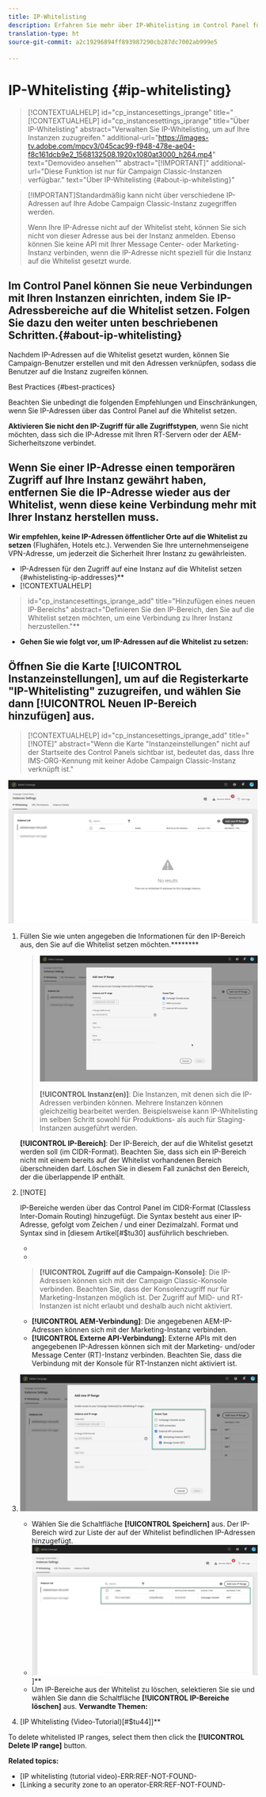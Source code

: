 ```yaml
---
title: IP-Whitelisting
description: Erfahren Sie mehr über IP-Whitelisting im Control Panel für den Zugriff auf Instanzen
translation-type: ht
source-git-commit: a2c19296894ff893987290cb287dc7002ab999e5

---
```



# IP-Whitelisting {#ip-whitelisting}

>[!CONTEXTUALHELP]
>id="cp_instancesettings_iprange"
>title="[!CONTEXTUALHELP]
>id=&quot;cp_instancesettings_iprange&quot;
>title=&quot;Über IP-Whitelisting&quot;
>abstract=&quot;Verwalten Sie IP-Whitelisting, um auf Ihre Instanzen zuzugreifen.&quot;
>additional-url=&quot;https://images-tv.adobe.com/mpcv3/045cac99-f948-478e-ae04-f8c161dcb9e2_1568132508.1920x1080at3000_h264.mp4&quot; text=&quot;Demovideo ansehen&quot;"
>abstract="[!IMPORTANT]"
>additional-url="Diese Funktion ist nur für Campaign Classic-Instanzen verfügbar." text="Über IP-Whitelisting {#about-ip-whitelisting}"

>[!IMPORTANT]Standardmäßig kann nicht über verschiedene IP-Adressen auf Ihre Adobe Campaign Classic-Instanz zugegriffen werden.
>
>Wenn Ihre IP-Adresse nicht auf der Whitelist steht, können Sie sich nicht von dieser Adresse aus bei der Instanz anmelden. Ebenso können Sie keine API mit Ihrer Message Center- oder Marketing-Instanz verbinden, wenn die IP-Adresse nicht speziell für die Instanz auf die Whitelist gesetzt wurde.

## Im Control Panel können Sie neue Verbindungen mit Ihren Instanzen einrichten, indem Sie IP-Adressbereiche auf die Whitelist setzen. Folgen Sie dazu den weiter unten beschriebenen Schritten.{#about-ip-whitelisting}

Nachdem IP-Adressen auf die Whitelist gesetzt wurden, können Sie Campaign-Benutzer erstellen und mit den Adressen verknüpfen, sodass die Benutzer auf die Instanz zugreifen können.

Best Practices {#best-practices}

Beachten Sie unbedingt die folgenden Empfehlungen und Einschränkungen, wenn Sie IP-Adressen über das Control Panel auf die Whitelist setzen.

**Aktivieren Sie nicht den IP-Zugriff für alle Zugriffstypen**, wenn Sie nicht möchten, dass sich die IP-Adresse mit Ihren RT-Servern oder der AEM-Sicherheitszone verbindet.

## **Wenn Sie einer IP-Adresse einen temporären Zugriff auf Ihre Instanz gewährt haben**, entfernen Sie die IP-Adresse wieder aus der Whitelist, wenn diese keine Verbindung mehr mit Ihrer Instanz herstellen muss.

**Wir empfehlen, keine IP-Adressen öffentlicher Orte auf die Whitelist zu setzen** (Flughäfen, Hotels etc.). Verwenden Sie Ihre unternehmenseigene VPN-Adresse, um jederzeit die Sicherheit Ihrer Instanz zu gewährleisten.

* IP-Adressen für den Zugriff auf eine Instanz auf die Whitelist setzen {#whistelisting-ip-addresses}**
* [!CONTEXTUALHELP]
>id=&quot;cp_instancesettings_iprange_add&quot;
>title=&quot;Hinzufügen eines neuen IP-Bereichs&quot;
>abstract=&quot;Definieren Sie den IP-Bereich, den Sie auf die Whitelist setzen möchten, um eine Verbindung zu Ihrer Instanz herzustellen.&quot;**
* **Gehen Sie wie folgt vor, um IP-Adressen auf die Whitelist zu setzen:**

## Öffnen Sie die Karte **[!UICONTROL Instanzeinstellungen]**, um auf die Registerkarte &quot;IP-Whitelisting&quot; zuzugreifen, und wählen Sie dann **[!UICONTROL Neuen IP-Bereich hinzufügen]** aus.

>[!CONTEXTUALHELP]
>id="cp_instancesettings_iprange_add"
>title="[!NOTE]"
>abstract="Wenn die Karte &quot;Instanzeinstellungen&quot; nicht auf der Startseite des Control Panels sichtbar ist, bedeutet das, dass Ihre IMS-ORG-Kennung mit keiner Adobe Campaign Classic-Instanz verknüpft ist."

![](assets/ip_whitelist_list1.png)

1. Füllen Sie wie unten angegeben die Informationen für den IP-Bereich aus, den Sie auf die Whitelist setzen möchten.********

   >![](assets/ip_whitelist_add1.png)
   >
   >**[!UICONTROL Instanz(en)]**: Die Instanzen, mit denen sich die IP-Adressen verbinden können. Mehrere Instanzen können gleichzeitig bearbeitet werden. Beispielsweise kann IP-Whitelisting im selben Schritt sowohl für Produktions- als auch für Staging-Instanzen ausgeführt werden.

   **[!UICONTROL IP-Bereich]**: Der IP-Bereich, der auf die Whitelist gesetzt werden soll (im CIDR-Format). Beachten Sie, dass sich ein IP-Bereich nicht mit einem bereits auf der Whitelist vorhandenen Bereich überschneiden darf. Löschen Sie in diesem Fall zunächst den Bereich, der die überlappende IP enthält.

1. [!NOTE]

   IP-Bereiche werden über das Control Panel im CIDR-Format (Classless Inter-Domain Routing) hinzugefügt. Die Syntax besteht aus einer IP-Adresse, gefolgt vom Zeichen / und einer Dezimalzahl. Format und Syntax sind in [diesem Artikel[#$tu30] ausführlich beschrieben.

   * 
   * 
   >
   >
   >
   >
   >**[!UICONTROL Zugriff auf die Campaign-Konsole]**: Die IP-Adressen können sich mit der Campaign Classic-Konsole verbinden. Beachten Sie, dass der Konsolenzugriff nur für Marketing-Instanzen möglich ist. Der Zugriff auf MID- und RT-Instanzen ist nicht erlaubt und deshalb auch nicht aktiviert.

   * **[!UICONTROL AEM-Verbindung]**: Die angegebenen AEM-IP-Adressen können sich mit der Marketing-Instanz verbinden.
   * **[!UICONTROL Externe API-Verbindung]**: Externe APIs mit den angegebenen IP-Adressen können sich mit der Marketing- und/oder Message Center (RT)-Instanz verbinden. Beachten Sie, dass die Verbindung mit der Konsole für RT-Instanzen nicht aktiviert ist.


1. ![](assets/ip_whitelist_acesstype.png)

   * Wählen Sie die Schaltfläche **[!UICONTROL Speichern]** aus. Der IP-Bereich wird zur Liste der auf der Whitelist befindlichen IP-Adressen hinzugefügt.
   * ![](assets/ip_whitelist_added.png)]**
   * Um IP-Bereiche aus der Whitelist zu löschen, selektieren Sie sie und wählen Sie dann die Schaltfläche **[!UICONTROL IP-Bereiche löschen]** aus.
   **Verwandte Themen:**

1. [IP Whitelisting (Video-Tutorial)[#$tu44]]**

   

To delete whitelisted IP ranges, select them then click the **[!UICONTROL Delete IP range]** button.

**Related topics:**
* [IP whitelisting (tutorial video)-ERR:REF-NOT-FOUND-
* [Linking a security zone to an operator-ERR:REF-NOT-FOUND-
